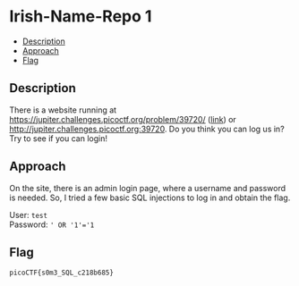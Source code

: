 # Irish-Name-Repo 1

- [Description](#description)
- [Approach](#approach)
- [Flag](#flag)

## Description

There is a website running at https://jupiter.challenges.picoctf.org/problem/39720/ ([link](https://jupiter.challenges.picoctf.org/problem/39720/)) or http://jupiter.challenges.picoctf.org:39720. Do you think you can log us in? Try to see if you can login!

## Approach

On the site, there is an admin login page, where a username and password is needed. So, I tried a few basic SQL injections to log in and obtain the flag.

User: `test` <br>
Password: `' OR '1'='1`

## Flag

`picoCTF{s0m3_SQL_c218b685}`